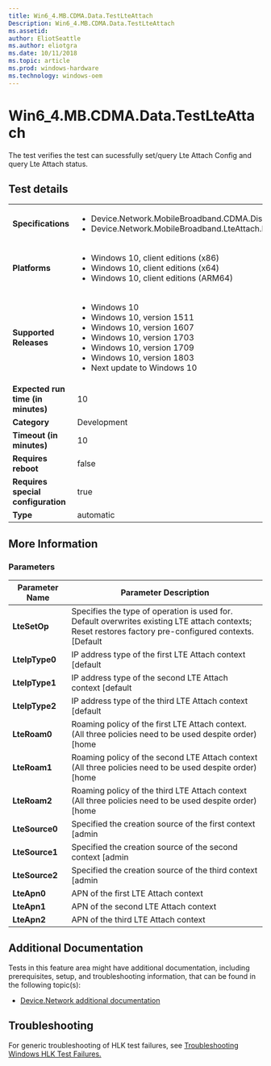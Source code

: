 ```yaml
---
title: Win6_4.MB.CDMA.Data.TestLteAttach
Description: Win6_4.MB.CDMA.Data.TestLteAttach
ms.assetid: 
author: EliotSeattle
ms.author: eliotgra
ms.date: 10/11/2018
ms.topic: article
ms.prod: windows-hardware
ms.technology: windows-oem
---
```


# Win6_4.MB.CDMA.Data.TestLteAttach

The test verifies the test can sucessfully set/query Lte Attach Config and query Lte Attach status.

## Test details
|||
|---|---|
| **Specifications**  | <ul><li>Device.Network.MobileBroadband.CDMA.Discretional</li><li>Device.Network.MobileBroadband.LteAttach.Discretional</li></ul> |  
| **Platforms**   | <ul><li>Windows 10, client editions (x86)</li><li>Windows 10, client editions (x64)</li><li>Windows 10, client editions (ARM64)</li></ul> |
| **Supported Releases** | <ul><li>Windows 10</li><li>Windows 10, version 1511</li><li>Windows 10, version 1607</li><li>Windows 10, version 1703</li><li>Windows 10, version 1709</li><li>Windows 10, version 1803</li><li>Next update to Windows 10</li></ul> |
|**Expected run time (in minutes)**| 10 |
|**Category**| Development |
|**Timeout (in minutes)**| 10 |
|**Requires reboot**| false |
|**Requires special configuration**| true |
|**Type**| automatic |

## More Information
### Parameters
| Parameter Name | Parameter Description |
| --- | --- |
| **LteSetOp** | Specifies the type of operation is used for. Default overwrites existing LTE attach contexts; Reset restores factory pre-configured contexts. [Default|Reset] |
| **LteIpType0** | IP address type of the first LTE Attach context [default|v4|v6|v4v6] |
| **LteIpType1** | IP address type of the second LTE Attach context [default|v4|v6|v4v6] |
| **LteIpType2** | IP address type of the third LTE Attach context [default|v4|v6|v4v6] |
| **LteRoam0** | Roaming policy of the first LTE Attach context. (All three policies need to be used despite order) [home|partner|nonpartner] |
| **LteRoam1** | Roaming policy of the second LTE Attach context (All three policies need to be used despite order) [home|partner|nonpartner] |
| **LteRoam2** | Roaming policy of the third LTE Attach context (All three policies need to be used despite order) [home|partner|nonpartner] |
| **LteSource0** | Specified the creation source of the first context [admin|user|operator|modem|device] |
| **LteSource1** | Specified the creation source of the second context [admin|user|operator|modem|device] |
| **LteSource2** | Specified the creation source of the third context [admin|user|operator|modem|device] |
| **LteApn0** | APN of the first LTE Attach context |
| **LteApn1** | APN of the second LTE Attach context |
| **LteApn2** | APN of the third LTE Attach context |



## Additional Documentation
Tests in this feature area might have additional documentation, including prerequisites, setup, and troubleshooting information, that can be found in the following topic(s): <ul><li>[Device.Network additional documentation](https:\//docs.microsoft.com/en-us/windows-hardware/test/hlk/testref/device-network-additional-documentation.md)</li></ul>

## Troubleshooting
For generic troubleshooting of HLK test failures, see [Troubleshooting Windows HLK Test Failures.](https://docs.microsoft.com/en-us/windows-hardware/HLK/troubleshooting.html)